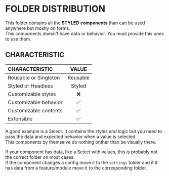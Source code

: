 # FOLDER DISTRIBUTION

This folder contains all the **STYLED** **components** than can be used anywhere but mostly on forms.  
This components doesn't have data or behavior. You must provide this ones to use them.

## CHARACTERISTIC

| CHARACTERISTIC        |  VALUE   |
| :-------------------- | :------: |
| Reusable or Singleton | Reusable |
| Styled or Headless    |  Styled  |
| Customizable styles   |    ❌    |
| Customizable behavior |    ✅    |
| Customizable contents |    ✅    |
| Extensible            |    ✅    |

A good example is a Select. It contains the styles and logic but you need to pass the data and expected behavior when a value is selected.  
This components by themselve do nothing onther than be visually there.

If your component has data, like a Select with values, this is probably not the correct folder on most cases.  
If the component changes a config move it to the `settings` folder and if it has data from a feature/module move it to the corresponding folder.
